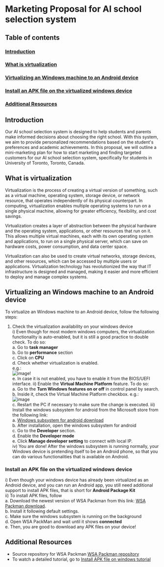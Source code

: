 
# Marketing Proposal for AI school selection system

## Table of contents
### [Introduction](#introduction-1)
### [What is virtualization](#what-is-virtualization-1)
### [Virtualizing an Windows machine to an Android device](#virtualizing-an-windows-machine-to-an-android-device-1)
### [Install an APK file on the virtualized windows device](#install-an-apk-file-on-the-virtualized-windows-device-1)
### [Additional Resources](#additional-resources-1)

## Introduction

Our AI school selection system is designed to help students and parents make informed decisions about choosing the right school. With this system, we aim to provide personalized recommendations based on the student's preferences and academic achievements. In this proposal, we will outline a mini-marketing plan for how to start marketing and finding targeted customers for our AI school selection system, specifically for students in University of Toronto, Toronto, Canada.

## What is virtualization

Virtualization is the process of creating a virtual version of something, such as a virtual machine, operating system, storage device, or network resource, that operates independently of its physical counterpart. In computing, virtualization enables multiple operating systems to run on a single physical machine, allowing for greater efficiency, flexibility, and cost savings.

Virtualization creates a layer of abstraction between the physical hardware and the operating system, applications, or other resources that run on it. This allows multiple virtual machines, each with its own operating system and applications, to run on a single physical server, which can save on hardware costs, power consumption, and data center space.

Virtualization can also be used to create virtual networks, storage devices, and other resources, which can be accessed by multiple users or applications. Virtualization technology has revolutionized the way that IT infrastructure is designed and managed, making it easier and more efficient to deploy and manage complex systems.

## Virtualizing an Windows machine to an Android device

To virtualize an Windows machine to an Android device, follow the following steps:
1. Check the virtualization availability on your windows device <br />
  i) Even though for most modern windows computers, the virtualization functionality is auto-enabled, but it is still a good practice to double check. To do so:<br />
     a. Go to **task manager** <br />
     b. Go to **performance** section <br />
     c. Click on **CPU** <br />
     d. Check whether virtualization is enabled. <br />
     e.g.: <br />
     ![image](https://user-images.githubusercontent.com/74875627/226499401-fde43338-106a-400b-9496-479f09403731.png)!  <br />
     e. In case it is not enabled, you have to enable it from the BIOS/UEFI interface.
  ii) Enable the **Virtual Machine Platform** feature. To do so:<br />
     a. Go to the **Turn Windows features on or off** in control panel by search.  <br />
     b. Inside it, check the Virtual Machine Platform checkbox. e.g.: <br />
     ![image](https://user-images.githubusercontent.com/74875627/226499848-2a9d7f23-f254-4554-8fa7-e7d0bda891d6.png)  <br />
     c. Restart the PC if necessary to make sure the change is executed.
  iii) Install the windows subsystem for android from the Microsoft store from the following link:   <br />
     a. [Windows subsystem for android download](https://apps.microsoft.com/store/detail/windows-subsystem-for-android%E2%84%A2-with-amazon-appstore/9P3395VX91NR?hl=en-us&gl=us) <br />
     b. After installation, open the windows subsystem for android <br />
     c. Go to the **Developer** section. <br />
     d. Enable the **Developer mode**  <br />
     e. Click **Manage developer setting** to connect with local IP. <br />
  iv) You are done! After the windows subsystem is running normally, your Windows device is pretending itself to be an Android phone, so that you can do various functionalities that is available on Android. <br />

### Install an APK file on the virtualized windows device
  i) Even though your windows device has already been virtualized as an Android device, and you can run an Android app, you still need additional support to install APK files, that is short for **Android Package Kit**<br />
  ii) To install APK files, follow <br />
      a. Download the newest version of WSA Packman from this link: [WSA Packman download](https://github.com/alesimula/wsa_pacman/releases/tag/v1.4.0).<br />
      b. Install it following default settings.<br />
      c. Make sure the windows subsystem is running on the background <br />
      d. Open WSA PackMan and wait until it shows **connected** <br />
      e. Then, you are good to download any APK files on your device! <br />

## Additional Resources

* Source repository for WSA Packman [WSA Packman repository](https://github.com/alesimula/wsa_pacman) <br />
* To watch a detailed tutorial, go to [Install APK file on windows tutorial](https://www.youtube.com/watch?v=D_AiqB-eVig&t=77s)
